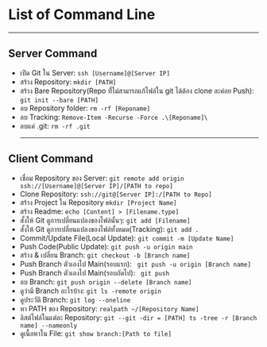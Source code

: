# List of Command Line
***
## Server Command

- เปิด Git ใน Server: ```ssh [Username]@[Server IP]```
- สร้าง Repository: ```mkdir [PATH]```
- สร้าง Bare Repository(Repo ที่่ไม่สามารถแก้ไฟล์ใน git ได้ต้อง clone ละค่อย Push): ```git init --bare [PATH]```
- ลบ Repository folder: ```rm -rf [Reponame]```
- ลบ Tracking: ```Remove-Item -Recurse -Force .\[Reponame]\```
- ลบแค่ .git: ```rm -rf .git```
  ***
 ## Client Command
 - เชื่อม Repository ของ Server: ```git remote add origin ssh://[Username]@[Server IP]/[PATH to repo]```
 - Clone Repository: ```ssh://git@[Server IP]:/[PATH to Repo]```
 - สร้าง Project ใน Repository ```mkdir [Project Name]```
 - สร้าง Readme: ```echo [Content] > [Filename.type]```
 - สั้งให้ Git ดูการเปลี่ยนแปลงของไฟล์นั้นๆ: ```git add [Filename]```
 - สั้งให้ Git ดูการเปลี่ยนแปลงของไฟล์ทั้งหมด(Tracking): ```git add .```
 - Commit/Update File(Local Update): ```git commit -m [Update Name]```
 - Push Code(Public Update): ```git push -u origin main```
 - สร้าง & เปลี่ยน Branch: ```git checkout -b [Branch name]```
 - Push Branch ตัวเองไป Main(รอบแรก): ``` git push -u origin [Branch name]```
 - Push Branch ตัวเองไป Main(รอบถัดไป): ``` git push```
 - ลบ Branch: ```git push origin --delete [Branch name]```
 - ดูว่ามี Branch อะไรบ้าง: ```git ls -remote origin```
 - ดูประวัติ Branch: ```git log --oneline```
 - หา PATH ของ Repository: ```realpath ~/[Repository Name]```
 - ลิสต์ไฟล์ในแต่ละ Repository: ```git --git -dir = [PATH] ts -tree -r [Branch name] --nameonly```
 - ดูเนื้อหาใน File: ```git show branch:[Path to file]```

